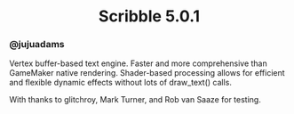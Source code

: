 <h1 align="center">Scribble 5.0.1</h1>

### @jujuadams

Vertex buffer-based text engine. Faster and more comprehensive than GameMaker native rendering. Shader-based processing allows for efficient and flexible dynamic effects without lots of draw_text() calls.

With thanks to glitchroy, Mark Turner, and Rob van Saaze for testing.